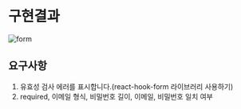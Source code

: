 # 구현결과

![form](https://user-images.githubusercontent.com/50171003/129529102-1124bb99-4b08-4b31-8bfc-00883e7c033a.gif)

## 요구사항

1. 유효성 검사 에러를 표시합니다.(react-hook-form 라이브러리 사용하기)
2. required, 이메일 형식, 비밀번호 길이, 이메일, 비밀번호 일치 여부
